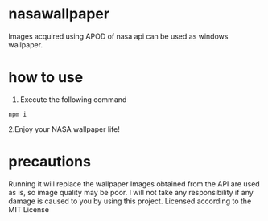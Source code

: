 # nasawallpaper
Images acquired using APOD of nasa api can be used as windows wallpaper.
# how to use
1. Execute the following command
```
npm i
```
2.Enjoy your NASA wallpaper life!
# precautions
Running it will replace the wallpaper
Images obtained from the API are used as is, so image quality may be poor.
I will not take any responsibility if any damage is caused to you by using this project.
Licensed according to the MIT License
